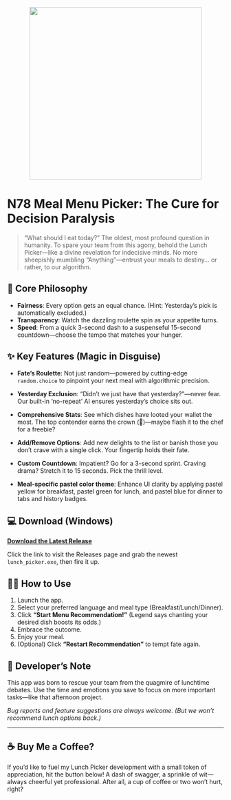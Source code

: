 <div align="center">
  <img src="./images/lunch.gif" width="400"/>
</div>

# N78 Meal Menu Picker: The Cure for Decision Paralysis

> “What should I eat today?”
> The oldest, most profound question in humanity.
> To spare your team from this agony, behold the Lunch Picker—like a divine revelation for indecisive minds.
> No more sheepishly mumbling “Anything”—entrust your meals to destiny… or rather, to our algorithm.

## 🚀 Core Philosophy

- **Fairness**: Every option gets an equal chance. (Hint: Yesterday’s pick is automatically excluded.)
- **Transparency**: Watch the dazzling roulette spin as your appetite turns.
- **Speed**: From a quick 3-second dash to a suspenseful 15-second countdown—choose the tempo that matches your hunger.

## ✨ Key Features (Magic in Disguise)

- **Fate’s Roulette**: Not just random—powered by cutting-edge `random.choice` to pinpoint your next meal with algorithmic precision.
- **Yesterday Exclusion**: “Didn’t we just have that yesterday?”—never fear. Our built-in ‘no-repeat’ AI ensures yesterday’s choice sits out.
- **Comprehensive Stats**: See which dishes have looted your wallet the most. The top contender earns the crown (👑)—maybe flash it to the chef for a freebie?
- **Add/Remove Options**: Add new delights to the list or banish those you don’t crave with a single click. Your fingertip holds their fate.
- **Custom Countdown**: Impatient? Go for a 3-second sprint. Craving drama? Stretch it to 15 seconds. Pick the thrill level.

- **Meal-specific pastel color theme**: Enhance UI clarity by applying pastel yellow for breakfast, pastel green for lunch, and pastel blue for dinner to tabs and history badges.

## 💻 Download (Windows)

[**Download the Latest Release**](https://github.com/dev-shinyu/Lunch-Picker/releases)

Click the link to visit the Releases page and grab the newest `lunch_picker.exe`, then fire it up.

## 👨‍💻 How to Use

1. Launch the app.
2. Select your preferred language and meal type (Breakfast/Lunch/Dinner).
3. Click **“Start Menu Recommendation!”** (Legend says chanting your desired dish boosts its odds.)
4. Embrace the outcome.
5. Enjoy your meal.
6. (Optional) Click **“Restart Recommendation”** to tempt fate again.

## 💬 Developer’s Note

This app was born to rescue your team from the quagmire of lunchtime debates. Use the time and emotions you save to focus on more important tasks—like that afternoon project.

_Bug reports and feature suggestions are always welcome. (But we won’t recommend lunch options back.)_

---

## ☕ Buy Me a Coffee?
If you’d like to fuel my Lunch Picker development with a small token of appreciation, hit the button below! A dash of swagger, a sprinkle of wit—always cheerful yet professional. After all, a cup of coffee or two won’t hurt, right?
<script data-name="BMC-Widget" data-cfasync="false" src="https://cdnjs.buymeacoffee.com/1.0.0/widget.prod.min.js" data-id="shinyu" data-description="Support me on Buy me a coffee!" data-message="" data-color="#5F7FFF" data-position="Right" data-x_margin="18" data-y_margin="18"></script>
